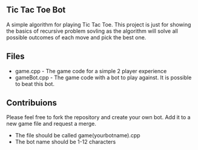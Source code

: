 ## Tic Tac Toe Bot
A simple algorithm for playing Tic Tac Toe. This project is just for showing the basics of recursive problem sovling as the algorithm will solve all possible outcomes of each move and pick the best one.

## Files
- game.cpp - The game code for a simple 2 player experience
- gameBot.cpp - The game code with a bot to play against. It is possible to beat this bot. 

## Contribuions
Please feel free to fork the repository and create your own bot.  Add it to a new game file and request a merge.  
- The file should be called game(yourbotname).cpp
- The bot name should be 1-12 characters

